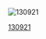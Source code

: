 ![130921](http://24.media.tumblr.com/48964791c44f4bd9e6f9c8af48d68cf9/tumblr_mtg7c9dyGb1qzt4vjo1_500.gif "130921")

[130921](http://dvdp.tumblr.com/post/61799632866/130921 "130921")
